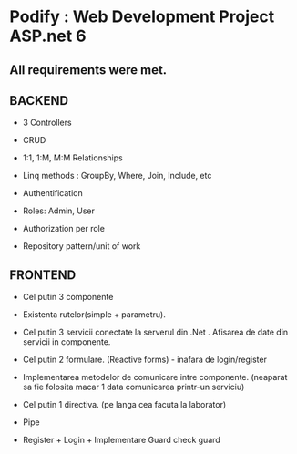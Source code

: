 # Podify : Web Development Project ASP.net 6 

## All requirements were met.

## BACKEND

* 3 Controllers 

* CRUD 
 
* 1:1, 1:M, M:M Relationships

* Linq methods : GroupBy, Where, Join, Include, etc

* Authentification

* Roles: Admin, User 

* Authorization per role
 
* Repository pattern/unit of work 
 
 
## FRONTEND
 
* Cel putin 3 componente 

* Existenta rutelor(simple + parametru). 

 
* Cel putin 3 servicii conectate la serverul din .Net . Afisarea de date din servicii in componente.


* Cel putin 2 formulare. (Reactive forms) - inafara de login/register


* Implementarea metodelor de comunicare intre componente. (neaparat sa fie folosita macar 1 data comunicarea printr-un serviciu)


* Cel putin 1 directiva. (pe langa cea facuta la laborator) 


* Pipe


* Register + Login + Implementare Guard check guard 
